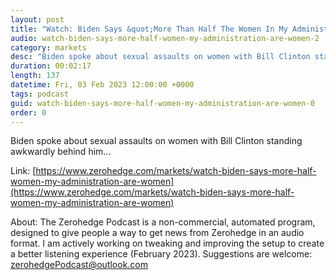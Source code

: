 ```yaml
---
layout: post
title: "Watch: Biden Says &quot;More Than Half The Women In My Administration Are Women&quot;"
audio: watch-biden-says-more-half-women-my-administration-are-women-2
category: markets
desc: "Biden spoke about sexual assaults on women with Bill Clinton standing awkwardly behind him..."
duration: 00:02:17
length: 137
datetime: Fri, 03 Feb 2023 12:00:00 +0000
tags: podcast
guid: watch-biden-says-more-half-women-my-administration-are-women-0
order: 0
---
```

Biden spoke about sexual assaults on women with Bill Clinton standing awkwardly behind him...

Link: [https://www.zerohedge.com/markets/watch-biden-says-more-half-women-my-administration-are-women](https://www.zerohedge.com/markets/watch-biden-says-more-half-women-my-administration-are-women)

About: The Zerohedge Podcast is a non-commercial, automated program, designed to give people a way to get news from Zerohedge in an audio format.  I am actively working on tweaking and improving the setup to create a better listening experience (February 2023).  Suggestions are welcome: [zerohedgePodcast@outlook.com](mailto:zerohedgePodcast@outlook.com)